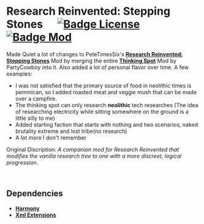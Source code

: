 
# Research Reinvented: Stepping Stones    [![Badge License]][License]   [![Badge Mod]][RimWorld]

Made Quiet a lot of changes to PeteTimesSix's **[Research Reinvented: Stepping Stones]** Mod by merging the entire **[Thinking Spot]**
Mod by PartyCowboy into it. Also added a lot of personal flavor over time. A few examples:

- I was not satisfied that the primary source of food in neolithic times is pemmican, so I added roasted meat and veggie mush that can be made over a campfire.
- The thinking spot can only research **neolithic** tech researches (The idea of researching electricity while sitting somewhere on the ground is a little silly to me)
- Added starting faction that starts with nothing and two scenarios, naked brutality extreme and lost tribe(no research)
- A lot more I don't remember



Original Discription:
*A companion mod for Research Reinvented that modifies the vanilla research tree to one with a more discreet, logical progression.*

<br>

## Dependencies

- **[Harmony]**
- **[Xml Extensions]**

<br>


<!----------------------------------------------------------------------------->

[RimWorld]: https://store.steampowered.com/app/294100/RimWorld/
[Harmony]: https://github.com/pardeike/HarmonyRimWorld
[Xml Extensions]: https://github.com/15adhami/XmlExtensions

[Research Reinvented: Stepping Stones]: https://steamcommunity.com/sharedfiles/filedetails/?id=2868389782
[Thinking Spot]: https://steamcommunity.com/sharedfiles/filedetails/?id=1819265371&searchtext=thinking+spot 

[License]: LICENSE


<!---------------------------------{ Badges }---------------------------------->

[Badge License]: https://img.shields.io/badge/License-MIT-yellow.svg?style=for-the-badge
[Badge Mod]: https://img.shields.io/badge/Mod-RimWorld-cecece?style=for-the-badge
